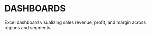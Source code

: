 # DASHBOARDS
Excel dashboard visualizing sales revenue, profit, and margin across regions and segments
